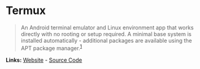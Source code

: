 # Termux

> An Android terminal emulator and Linux environment app that works directly with no rooting or setup required. A minimal base system is installed automatically - additional packages are available using the APT package manager.<sup>[1][desc]</sup>

**Links:** [Website][site] - [Source Code][code]

[site]: https://termux.dev/
[desc]: https://termux.dev/
[code]: https://github.com/termux/termux-app

